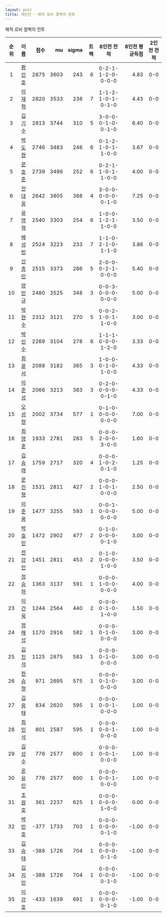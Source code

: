 ```yaml
---
layout: post
title: 개인전 - 해적 로비 절벽의 전투
---
```


해적 로비 절벽의 전투

| 순위 | 이름 | 점수 | mu | sigma | 트랙 | 8인전 전적 | 8인전 평균득점 | 2인전 전적 |
|:---:|:---:|---:|---:|---:|---:|:---:|---:|:---:|
| 1 | [황인호](../hwanginho) | 2875 | 3603 | 243 | 6 | 0-2-1-1-2-0-0-0-0 | 4.83 | 0-0 |
| 2 | [이재혁](../ijaehyeok) | 2820 | 3533 | 238 | 7 | 1-1-2-1-0-1-0-1-0 | 4.43 | 0-0 |
| 3 | [김기수](../gimgisu) | 2813 | 3744 | 310 | 5 | 3-0-0-0-1-0-0-1-0 | 6.40 | 0-0 |
| 4 | [박도현](../bakdohyeon) | 2746 | 3483 | 246 | 6 | 0-1-2-1-0-1-1-0-0 | 3.67 | 0-0 |
| 5 | [문호준](../munhojun) | 2739 | 3496 | 252 | 6 | 0-2-1-1-0-1-1-0-0 | 4.00 | 0-0 |
| 6 | [전대웅](../jeondaewoong) | 2642 | 3805 | 388 | 4 | 3-0-0-0-0-0-0-1-0 | 7.25 | 0-0 |
| 7 | [유영혁](../yuyeonghyeok) | 2540 | 3303 | 254 | 6 | 1-0-0-1-2-1-1-0-0 | 3.50 | 0-0 |
| 8 | [배성빈](../baeseongbin) | 2524 | 3223 | 233 | 7 | 1-1-0-2-1-0-1-1-0 | 3.86 | 0-0 |
| 9 | [신종민](../shinjongmin) | 2515 | 3373 | 286 | 5 | 2-0-0-0-2-1-0-0-0 | 5.40 | 0-0 |
| 10 | [양민규](../yangmingyu) | 2480 | 3525 | 348 | 3 | 0-0-3-0-0-0-0-0-0 | 5.00 | 0-0 |
| 11 | [박현수](../bakhyeonsu) | 2312 | 3121 | 270 | 5 | 0-0-2-1-0-1-1-0-0 | 3.00 | 0-0 |
| 12 | [박인수](../bakinsu) | 2269 | 3104 | 278 | 6 | 1-1-1-0-0-0-1-2-0 | 3.33 | 0-0 |
| 13 | [최윤서](../choiyunseo) | 2088 | 3182 | 365 | 3 | 1-0-0-0-1-0-1-0-0 | 4.33 | 0-0 |
| 14 | [이준성](../ijunseong) | 2066 | 3213 | 383 | 3 | 0-2-0-0-0-0-0-1-0 | 4.33 | 0-0 |
| 15 | [오성현](../oseonghyeon) | 2002 | 3734 | 577 | 1 | 0-1-0-0-0-0-0-0-0 | 7.00 | 0-0 |
| 16 | [최영훈](../choiyeonghun) | 1933 | 2781 | 283 | 5 | 0-0-0-2-0-0-3-0-0 | 1.60 | 0-0 |
| 17 | [김승래](../gimseungrae) | 1759 | 2717 | 320 | 4 | 0-0-0-1-0-2-0-1-0 | 1.25 | 0-0 |
| 18 | [문진형](../munjinhyeong) | 1531 | 2811 | 427 | 2 | 0-0-0-1-0-1-0-0-0 | 2.50 | 0-0 |
| 19 | [이준용](../ijunyong) | 1477 | 3255 | 593 | 1 | 0-0-1-0-0-0-0-0-0 | 5.00 | 0-0 |
| 20 | [박효민](../bakhyomin) | 1472 | 2902 | 477 | 2 | 0-1-0-0-0-0-0-1-0 | 3.00 | 0-0 |
| 21 | [전강인](../jeongangin) | 1451 | 2811 | 453 | 2 | 0-1-0-0-0-0-1-0-0 | 3.50 | 0-0 |
| 22 | [정승하](../jeongseungha) | 1363 | 3137 | 591 | 1 | 0-0-0-1-0-0-0-0-0 | 4.00 | 0-0 |
| 23 | [이건욱](../igeonuk) | 1244 | 2564 | 440 | 2 | 0-0-0-0-1-0-1-0-0 | 1.50 | 0-0 |
| 24 | [정해섭](../jeonghaeseop) | 1170 | 2916 | 582 | 1 | 0-0-0-0-1-0-0-0-0 | 3.00 | 0-0 |
| 25 | [김진석](../gimjinseok) | 1125 | 2875 | 583 | 1 | 0-0-0-0-1-0-0-0-0 | 3.00 | 0-0 |
| 26 | [한승철](../hanseungcheol) | 971 | 2695 | 575 | 1 | 0-0-0-0-1-0-0-0-0 | 3.00 | 0-0 |
| 27 | [김응태](../gimeungtae) | 834 | 2620 | 595 | 1 | 0-0-0-0-0-1-0-0-0 | 1.00 | 0-0 |
| 28 | [최민석](../choiminseok) | 801 | 2587 | 595 | 1 | 0-0-0-0-0-1-0-0-0 | 1.00 | 0-0 |
| 29 | [김상수](../gimsangsu) | 776 | 2577 | 600 | 1 | 0-0-0-0-0-1-0-0-0 | 1.00 | 0-0 |
| 30 | [온유민](../onyumin) | 776 | 2577 | 600 | 1 | 0-0-0-0-0-1-0-0-0 | 1.00 | 0-0 |
| 31 | [조원호](../jowonho) | 361 | 2237 | 625 | 1 | 0-0-0-0-0-0-1-0-0 | 0.00 | 0-0 |
| 32 | [박민호](../bakminho) | -377 | 1733 | 703 | 1 | 0-0-0-0-0-0-0-1-0 | -1.00 | 0-0 |
| 33 | [김승태](../gimseungtae) | -388 | 1726 | 704 | 1 | 0-0-0-0-0-0-0-1-0 | -1.00 | 0-0 |
| 34 | [김지민](../gimjimin) | -388 | 1726 | 704 | 1 | 0-0-0-0-0-0-0-1-0 | -1.00 | 0-0 |
| 35 | [이강호](../igangho) | -433 | 1639 | 691 | 1 | 0-0-0-0-0-0-0-1-0 | -1.00 | 0-0 |
